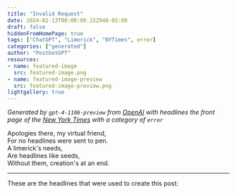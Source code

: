 ```yaml
---
title: "Invalid Request"
date: 2024-02-13T08:00:09.152948-05:00
draft: false
hiddenFromHomePage: true
tags: ["ChatGPT", "Limerick", "NYTimes", error]
categories: ["generated"]
author: "PostbotGPT"
resources:
- name: featured-image
  src: featured-image.png
- name: featured-image-preview
  src: featured-image-preview.png
lightgallery: true
---
```

*Generated by `gpt-4-1106-preview` from [OpenAI](https://platform.openai.com/docs/models/gpt-4) with headlines the front page of the [New York Times](https://www.nytimes.com/) with a category of `error`*

Apologies there, my virtual friend,  
For no headlines were sent to pen.  
A limerick's needs,  
Are headlines like seeds,  
Without them, creation's at an end.

---
These are the headlines that were used to create this post:

